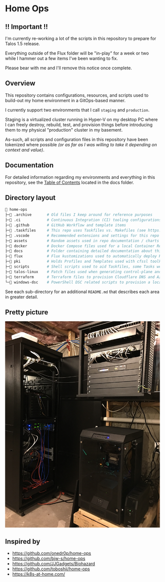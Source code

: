 # Home Ops

## !! Important !!

I'm currently re-working a lot of the scripts in this repository to prepare for Talos 1.5 release.

Everything outside of the Flux folder will be "in-play" for a week or two while I hammer out a few items I've been wanting to fix.

Please bear with me and I'll remove this notice once complete.

## Overview

This repository contains configurations, resources, and scripts used to build-out my home environment in a GitOps-based manner.

I currently support two environments that I call `staging` and `production`.

Staging is a virtualized cluster running in Hyper-V on my desktop PC where I can freely destroy, rebuild, test, and provision things before introducing them to my physical "production" cluster in my basement.

As-such, all scripts and configuration files in this repository have been tokenized where possible _(or as far as I was willing to take it depending on context and value)_.

## Documentation

For detailed information regarding my environments and everything in this repository, see the [Table of Contents](docs/00-table-of-contents.md) located in the docs folder.

## Directory layout

```sh
📂 home-ops
├─📁 .archive       # Old files I keep around for reference purposes
├─📁 .ci            # Continuous Integration (CI) tooling configurations
├─📁 .github        # GitHub Workflow and template items
├─📁 .taskfiles     # This repo uses Taskfiles vs. Makefiles (see https://taskfile.dev)
├─📁 .vscode        # Recommended extensions and settings for this repo
├─📁 assets         # Random assets used in repo documentation / charts / graphs
├─📁 docker         # Docker Compose files used for a local Container Registry and Pull-through-caches
├─📁 docs           # Folder containing detailed documentation about this repository
├─📁 flux           # Flux kustomizations used to automatically deploy Kubernetes resources / applications
├─📁 pki            # Holds Profiles and Templates used with cfssl toolkit to generate self-signed PKI
├─📁 scripts        # Shell scripts used to aid Taskfiles, some Tasks weren't expressive/scriptable enough
├─📁 talos-linux    # Patch files used when generating control-plane and worker configurations for Talos
├─📁 terraform      # Terraform files to provision Cloudflare DNS and Azure / Oracle cloud accounts
└─📁 windows-dsc    # PowerShell DSC related scripts to provision a local Hyper-V Talos Lab
```

See each sub-directory for an additional `README.md` that describes each area in greater detail.

## Pretty picture

![Home Lab](assets/home-lab.png)

## Inspired by

* https://github.com/onedr0p/home-ops
* https://github.com/bjw-s/home-ops
* https://github.com/JJGadgets/Biohazard
* https://github.com/toboshii/home-ops
* https://k8s-at-home.com/
